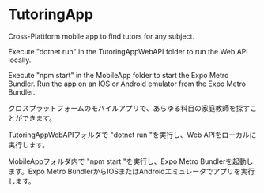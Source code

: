 # TutoringApp
Cross-Plattform mobile app to find tutors for any subject.

Execute "dotnet run" in the TutoringAppWebAPI folder to run the Web API locally.

Execute "npm start" in the MobileApp folder to start the Expo Metro Bundler. Run the app on an IOS or Android emulator from the Expo Metro Bundler.




クロスプラットフォームのモバイルアプリで、あらゆる科目の家庭教師を探すことができます。

TutoringAppWebAPIフォルダで "dotnet run "を実行し、Web APIをローカルに実行します。

MobileAppフォルダ内で "npm start "を実行し、Expo Metro Bundlerを起動します。Expo Metro BundlerからIOSまたはAndroidエミュレータでアプリを実行します。 
